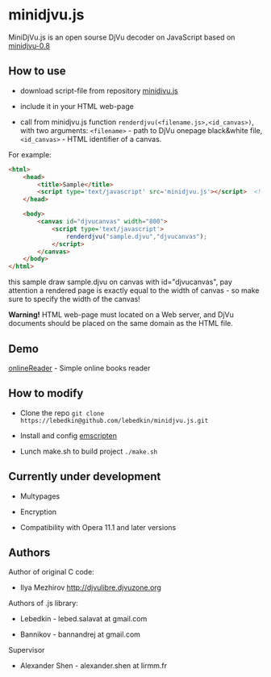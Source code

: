 minidjvu.js
===========

MiniDjVu.js is an open sourse DjVu decoder on JavaScript based on [minidjvu-0.8](http://djvulibre.djvuzone.org)

How to use
----------

* download script-file from repository [minidivu.js](https://raw.github.com/lebedkin/minidjvu.js/master/minidjvu.js)

* include it in your HTML web-page

* call from minidjvu.js function `renderdjvu(<filename.js>,<id_canvas>)`, with two arguments: `<filename>` - path to DjVu onepage black&white file, `<id_canvas>` - HTML identifier of a canvas. 

For example:

```html
<html>
	<head>
		<title>Sample</title>
		<script type='text/javascript' src='minidjvu.js'></script>	<!-- include library-->
	</head>

	<body>
		<canvas id="djvucanvas" width="800">			    
			<script type='text/javascript'>
				renderdjvu("sample.djvu","djvucanvas");
			</script>
		</canvas>
	</body>
</html>
```
this sample draw sample.djvu on canvas with id="djvucanvas", pay attention a rendered page is exactly equal to the width of canvas - so make sure to specify the width of the canvas!

**Warning!** HTML web-page must located on a Web server, and  DjVu documents should be placed on the same domain as the HTML file. 

Demo
----

[onlineReader](http://ntfs.narod.ru/onlineReader.html) - Simple online books reader


How to modify
-------------

* Clone the repo `git clone https://lebedkin@github.com/lebedkin/minidjvu.js.git`

* Install and config [emscripten](https://github.com/kripken/emscripten/wiki/Tutorial)

* Lunch make.sh to build project `./make.sh`

Currently under development
---------------------------

* Multypages

* Encryption

* Compatibility with Opera 11.1 and later versions


Authors
-------

Author of original C code:

 + Ilya Mezhirov	http://djvulibre.djvuzone.org

Authors of .js library: 

 + Lebedkin - lebed.salavat at gmail.com	

 + Bannikov - bannandrej at gmail.com

Supervisor 

 + Alexander Shen - alexander.shen at lirmm.fr

